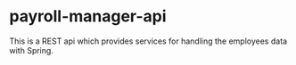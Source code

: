 # payroll-manager-api
This is a REST api which provides services for handling the employees data with Spring.
